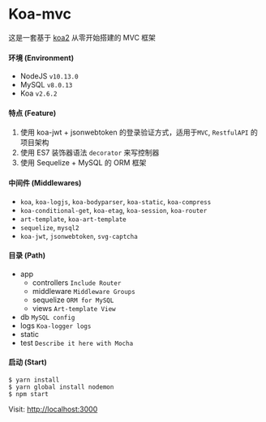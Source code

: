 # Koa-mvc
这是一套基于 [koa2](https://github.com/koajs/koa) 从零开始搭建的 MVC 框架

#### 环境 (Environment)
* NodeJS `v10.13.0`
* MySQL `v8.0.13`
* Koa `v2.6.2`

#### 特点 (Feature)
1. 使用 koa-jwt + jsonwebtoken 的登录验证方式，适用于`MVC`, `RestfulAPI` 的项目架构
2. 使用 ES7 装饰器语法 `decorator` 来写控制器
3. 使用 Sequelize + MySQL 的 ORM 框架

#### 中间件 (Middlewares)
* `koa`, `koa-logjs`, `koa-bodyparser`, `koa-static`, `koa-compress`
* `koa-conditional-get`, `koa-etag`, `koa-session`, `koa-router`
* `art-template`, `koa-art-template`
* `sequelize`, `mysql2`
* `koa-jwt`, `jsonwebtoken`, `svg-captcha`

#### 目录 (Path)
* app
   * controllers `Include Router`
   * middleware `Middleware Groups`
   * sequelize `ORM for MySQL`
   * views `Art-template View`
* db `MySQL config`
* logs `Koa-logger logs`
* static
* test `Describe it here with Mocha`

#### 启动 (Start)
```
$ yarn install
$ yarn global install nodemon
$ npm start
```
Visit: [http://localhost:3000](http://localhost:3000)
